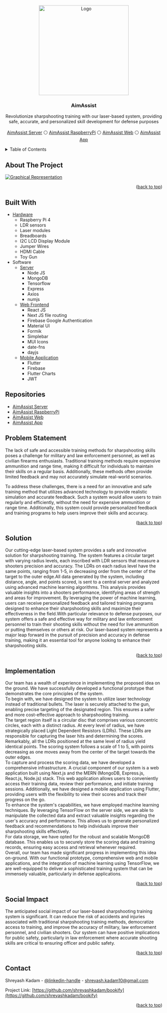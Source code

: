 <a name="readme-top"></a>

<!-- PROJECT LOGO -->
<br />
<div align="center">
  <a href="https://github.com/Ultimate-Coders-Projects">
    <img src="https://github.com/Ultimate-Coders-Projects/.github/assets/108567267/9674288f-4ba5-4107-b851-e91b330c18d6" alt="Logo" width="288">
  </a>  

<h3 align="center">AimAssist</h3>

  <p align="center">
    Revolutionize sharpshooting training with our laser-based system, providing safe, accurate, and personalized skill development for defense purposes
    <br />
    <br />
    <a href="https://github.com/Ultimate-Coders-Projects/aimassist-server">AimAssist Server</a>
    ⚪
    <a href="https://github.com/Ultimate-Coders-Projects/aimassist-raspberrypi">AimAssist RaspberryPi</a>
    ⚪
    <a href="https://github.com/Ultimate-Coders-Projects/aimassist-web">AimAssist Web</a>
    ⚪
    <a href="https://github.com/Ultimate-Coders-Projects/aimassit_app">AimAssist App</a>
  </p>
</div>

<!-- TABLE OF CONTENTS -->
<details>
  <summary>Table of Contents</summary>
  <ol>
    <li><a href="#about-the-project">About the project</a></li>
    <li><a href="#built-with">Built With</a></li>
    <li><a href="#repositories">Repositories</a></li>
    <li><a href="#problem-statement">Problem Statement</a></li>
    <li><a href="#solution">Solution</a></li>
    <li><a href="#implementation">Implementation</a></li>
    <li><a href="#social-impact">Social Impact</a></li>
    <li><a href="#prototype-images">Prototype Images</a></li>
    <li><a href="#contributing">Contributing</a></li>
    <li><a href="#contact">Contact</a></li>
  </ol>
</details>

<!-- ABOUT THE PROJECT -->

## About The Project

[![Graphical Representation][product-screenshot]](https://github.com/Ultimate-Coders-Projects/.github/assets/108567267/9dca2734-1fad-440c-bed5-78418f4ca4ec)

<p align="right">(<a href="#readme-top">back to top</a>)</p>

## Built With

<ul>
  <li>
  <a href="https://github.com/Ultimate-Coders-Projects/aimassist-raspberrypi">Hardware</a>
    <ul>
      <li>Raspberry Pi 4</li>
      <li>LDR sensors</li>
      <li>Laser modules</li>
      <li>Breadboards</li>
      <li>I2C LCD Display Module</li>
      <li>Jumper Wires</li>
      <li>HDMI Cable</li>
      <li>Toy Gun</li>
    </ul>
  </li> 
  <li>
    Software
    <ul>
      <li>
        <a href="https://github.com/Ultimate-Coders-Projects/aimassist-server">Server</a>
        <ul>
          <li>Node JS</li>
          <li>MongoDB</li>
          <li>Tensorflow</li>
          <li>Express</li>
          <li>Axios</li>
          <li>numjs</li>
        </ul>
      </li>
      <li>
        <a href="https://github.com/Ultimate-Coders-Projects/aimassist-web">Web Frontend</a>
        <ul>
          <li>React JS</li>
          <li>Next JS file routing</li>
          <li>Firebase Google Authentication</li>
          <li>Material UI</li>
          <li>Formik</li>
          <li>Simplebar</li>
          <li>MUI Icons</li>
          <li>date-fns</li>
          <li>dayjs</li>
        </ul>
      </li>
      <li>
        <a href="https://github.com/Ultimate-Coders-Projects/aimassit_app">Mobile Application</a>
        <ul>
          <li>Flutter</li>
          <li>Firebase</li>
          <li>Flutter Charts</li>
          <li>JWT</li>
        </ul>
      </li>
    </ul>
  </li> 
</ul>

## Repositories

<ul>
  <li>
    <a href="https://github.com/Ultimate-Coders-Projects/aimassist-server">AimAssist Server</a>
  </li>
  <li>
    <a href="https://github.com/Ultimate-Coders-Projects/aimassist-raspberrypi">AimAssist RaspberryPi</a>
  </li>
  <li>
    <a href="https://github.com/Ultimate-Coders-Projects/aimassist-web">AimAssist Web</a>
  </li>
  <li>
    <a href="https://github.com/Ultimate-Coders-Projects/aimassit_app">AimAssist App</a>
  </li>
</ul>

## Problem Statement
The lack of safe and accessible training methods for sharpshooting skills poses a challenge for military and law enforcement personnel, as well as civilian firearms enthusiasts. Traditional training methods require expensive ammunition and range time, making it difficult for individuals to maintain their skills on a regular basis. Additionally, these methods often provide limited feedback and may not accurately simulate real-world scenarios.

To address these challenges, there is a need for an innovative and safe training method that utilizes advanced technology to provide realistic simulation and accurate feedback. Such a system would allow users to train regularly and efficiently, without the need for expensive ammunition or range time. Additionally, this system could provide personalized feedback and training programs to help users improve their skills and accuracy.

<p align="right">(<a href="#readme-top">back to top</a>)</p>

## Solution
Our cutting-edge laser-based system provides a safe and innovative solution for sharpshooting training. The system features a circular target with varying radius levels, each inscribed with LDR sensors that measure a shooters precision and accuracy. The LDRs on each radius level have the same points, ranging from 1-5, in decreasing order from the center of the target to the outer edge.All data generated by the system, including distance, angle, and points scored, is sent to a central server and analyzed using advanced machine learning algorithms. This analysis provides valuable insights into a shooters performance, identifying areas of strength and areas for improvement. By leveraging the power of machine learning, users can receive personalized feedback and tailored training programs designed to enhance their sharpshooting skills and maximize their effectiveness in the field.With particular relevance to defense purposes, our system offers a safe and effective way for military and law enforcement personnel to train their shooting skills without the need for live ammunition or putting themselves or others at risk. Our laser-based system represents a major leap forward in the pursuit of precision and accuracy in defense training, making it an essential tool for anyone looking to enhance their sharpshooting skills.

<p align="right">(<a href="#readme-top">back to top</a>)</p>


## Implementation
Our team has a wealth of experience in implementing the proposed idea on the ground. We have successfully developed a functional prototype that demonstrates the core principles of the system.
<br>
To begin with, we have designed the system to utilize laser technology instead of traditional bullets. The laser is securely attached to the gun, enabling precise targeting of the designated region. This ensures a safer and more cost-effective approach to sharpshooting training.
<br>
The target region itself is a circular disc that comprises various concentric circles, each with a distinct radius. At every level of radius, we have strategically placed Light Dependent Resistors (LDRs). These LDRs are responsible for capturing the laser hits and determining the scores. Remarkably, all the LDRs positioned at the same level of radius yield identical points. The scoring system follows a scale of 1 to 5, with points decreasing as one moves away from the center of the target towards the outer edges.
<br>
To capture and process the scoring data, we have developed a comprehensive infrastructure. A crucial component of our system is a web application built using Next.js and the MERN (MongoDB, Express.js, React.js, Node.js) stack. This web application allows users to conveniently access their training data, review their performance, and initiate training sessions. Additionally, we have designed a mobile application using Flutter, providing users with the flexibility to view their scores and track their progress on the go.
<br>
To enhance the system's capabilities, we have employed machine learning techniques. By leveraging TensorFlow on the server side, we are able to manipulate the collected data and extract valuable insights regarding the user's accuracy and performance. This allows us to generate personalized feedback and recommendations to help individuals improve their sharpshooting skills effectively.
<br>
For data storage, we have opted for the robust and scalable MongoDB database. This enables us to securely store the scoring data and training records, ensuring easy access and retrieval whenever required.
<br>
Overall, our team has made significant progress in implementing this idea on-ground. With our functional prototype, comprehensive web and mobile applications, and the integration of machine learning using TensorFlow, we are well-equipped to deliver a sophisticated training system that can be immensely valuable, particularly in defense applications.

<p align="right">(<a href="#readme-top">back to top</a>)</p>


## Social Impact
The anticipated social impact of our laser-based sharpshooting training system is significant. It can reduce the risk of accidents and injuries associated with traditional sharpshooting training methods, democratize access to training, and improve the accuracy of military, law enforcement personnel, and civilian shooters. Our system can have positive implications for public safety, particularly in law enforcement where accurate shooting skills are critical to ensuring officer and public safety.

<p align="right">(<a href="#readme-top">back to top</a>)</p>

## Contact

Shreyash Kadam - [@linkedin-handle](https://linkedin.com/in/shreyash-kadam) - shreyash.kadam10@gmail.com

Project Link: [https://github.com/shreyashkadam/bookify](https://github.com/shreyashkadam/bookify)

<p align="right">(<a href="#readme-top">back to top</a>)</p>

<!-- MARKDOWN LINKS & IMAGES -->
<!-- https://www.markdownguide.org/basic-syntax/#reference-style-links -->


[product-screenshot]: https://github.com/Ultimate-Coders-Projects/.github/assets/108567267/9dca2734-1fad-440c-bed5-78418f4ca4ec
